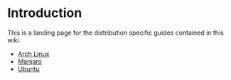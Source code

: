 # Introduction

This is a landing page for the distribution specific guides contained in this wiki.

- [Arch Linux](https://wiki.t2linux.org/distributions/arch/installation/)
- [Manjaro](https://wiki.t2linux.org/distributions/manjaro/home/)
- [Ubuntu](https://wiki.t2linux.org/distributions/ubuntu/home/)